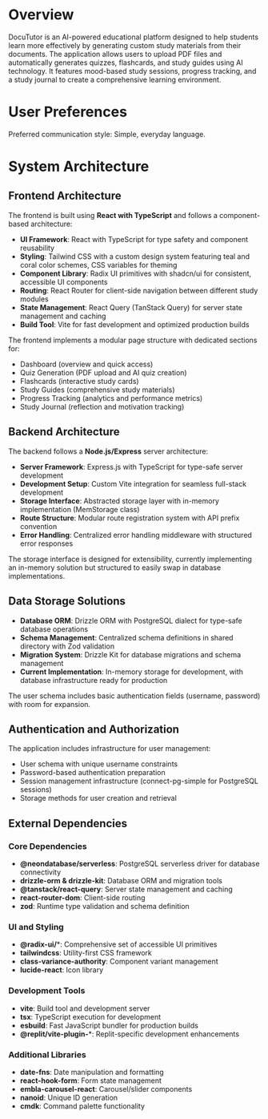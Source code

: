 # Overview

DocuTutor is an AI-powered educational platform designed to help students learn more effectively by generating custom study materials from their documents. The application allows users to upload PDF files and automatically generates quizzes, flashcards, and study guides using AI technology. It features mood-based study sessions, progress tracking, and a study journal to create a comprehensive learning environment.

# User Preferences

Preferred communication style: Simple, everyday language.

# System Architecture

## Frontend Architecture

The frontend is built using **React with TypeScript** and follows a component-based architecture:

- **UI Framework**: React with TypeScript for type safety and component reusability
- **Styling**: Tailwind CSS with a custom design system featuring teal and coral color schemes, CSS variables for theming
- **Component Library**: Radix UI primitives with shadcn/ui for consistent, accessible UI components
- **Routing**: React Router for client-side navigation between different study modules
- **State Management**: React Query (TanStack Query) for server state management and caching
- **Build Tool**: Vite for fast development and optimized production builds

The frontend implements a modular page structure with dedicated sections for:
- Dashboard (overview and quick access)
- Quiz Generation (PDF upload and AI quiz creation)
- Flashcards (interactive study cards)
- Study Guides (comprehensive study materials)
- Progress Tracking (analytics and performance metrics)
- Study Journal (reflection and motivation tracking)

## Backend Architecture

The backend follows a **Node.js/Express** server architecture:

- **Server Framework**: Express.js with TypeScript for type-safe server development
- **Development Setup**: Custom Vite integration for seamless full-stack development
- **Storage Interface**: Abstracted storage layer with in-memory implementation (MemStorage class)
- **Route Structure**: Modular route registration system with API prefix convention
- **Error Handling**: Centralized error handling middleware with structured error responses

The storage interface is designed for extensibility, currently implementing an in-memory solution but structured to easily swap in database implementations.

## Data Storage Solutions

- **Database ORM**: Drizzle ORM with PostgreSQL dialect for type-safe database operations
- **Schema Management**: Centralized schema definitions in shared directory with Zod validation
- **Migration System**: Drizzle Kit for database migrations and schema management
- **Current Implementation**: In-memory storage for development, with database infrastructure ready for production

The user schema includes basic authentication fields (username, password) with room for expansion.

## Authentication and Authorization

The application includes infrastructure for user management:
- User schema with unique username constraints
- Password-based authentication preparation
- Session management infrastructure (connect-pg-simple for PostgreSQL sessions)
- Storage methods for user creation and retrieval

## External Dependencies

### Core Dependencies
- **@neondatabase/serverless**: PostgreSQL serverless driver for database connectivity
- **drizzle-orm & drizzle-kit**: Database ORM and migration tools
- **@tanstack/react-query**: Server state management and caching
- **react-router-dom**: Client-side routing
- **zod**: Runtime type validation and schema definition

### UI and Styling
- **@radix-ui/***: Comprehensive set of accessible UI primitives
- **tailwindcss**: Utility-first CSS framework
- **class-variance-authority**: Component variant management
- **lucide-react**: Icon library

### Development Tools
- **vite**: Build tool and development server
- **tsx**: TypeScript execution for development
- **esbuild**: Fast JavaScript bundler for production builds
- **@replit/vite-plugin-***: Replit-specific development enhancements

### Additional Libraries
- **date-fns**: Date manipulation and formatting
- **react-hook-form**: Form state management
- **embla-carousel-react**: Carousel/slider components
- **nanoid**: Unique ID generation
- **cmdk**: Command palette functionality